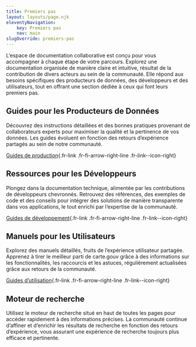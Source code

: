```yaml
---
title: Premiers pas
layout: layouts/page.njk
eleventyNavigation:
    key: Premiers pas
    nav: main
slugOverride: premiers-pas
---
```


L’espace de documentation collaborative est conçu pour vous accompagner à chaque étape de votre parcours. Explorez une documentation organisée de manière claire et intuitive, résultat de la contribution de divers acteurs au sein de la communauté. Elle répond aux besoins spécifiques des producteurs de données, des développeurs et des utilisateurs, tout en offrant une section dédiée à ceux qui font leurs premiers pas.

## Guides pour les Producteurs de Données

Découvrez des instructions détaillées et des bonnes pratiques provenant de collaborateurs experts pour maximiser la qualité et la pertinence de vos données. Les guides évoluent en fonction des retours d’expérience partagés au sein de notre communauté.

[Guides de production](/fr/producteur){.fr-link .fr-fi-arrow-right-line .fr-link--icon-right}

## Ressources pour les Développeurs

Plongez dans la documentation technique, alimentée par les contributions de développeurs chevronnés. Retrouvez des références, des exemples de code et des conseils pour intégrer des solutions de manière transparente dans vos applications, le tout enrichi par l’expertise de la communauté.

[Guides de développement](/fr/developpeur){.fr-link .fr-fi-arrow-right-line .fr-link--icon-right}

## Manuels pour les Utilisateurs

Explorez des manuels détaillés, fruits de l’expérience utilisateur partagée. Apprenez à tirer le meilleur parti de carte.gouv grâce à des informations sur les fonctionnalités, les raccourcis et les astuces, régulièrement actualisées grâce aux retours de la communauté.

[Guides d’utilisation](/fr/utilisateur){.fr-link .fr-fi-arrow-right-line .fr-link--icon-right}

## Moteur de recherche

Utilisez le moteur de recherche situé en haut de toutes les pages pour accéder rapidement à des informations précises. La communauté continue d’affiner et d’enrichir les résultats de recherche en fonction des retours d’expérience, vous assurant une expérience de recherche toujours plus efficace et pertinente.
